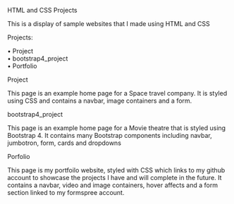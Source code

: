 HTML and CSS Projects

This is a display of sample websites that I made using HTML and CSS

Projects:

• Project <br>
• bootstrap4_project <br>
• Portfolio

Project

This page is an example home page for a Space travel company. It is styled using CSS and contains a navbar, image containers and a form.

bootstrap4_project

This page is an example home page for a Movie theatre that is styled using Bootstrap 4. It contains many Bootstrap components including navbar, jumbotron, form, cards and dropdowns

Porfolio

This page is my portfoilo website, styled with CSS which links to my github account to showcase the projects I have and will complete in the future. It contains a navbar, video and image containers, hover affects and a form section linked to my formspree account.
